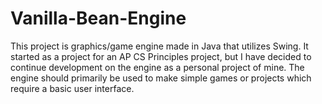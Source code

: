 # Vanilla-Bean-Engine
This project is graphics/game engine made in Java that utilizes Swing. It started as a project for an AP CS Principles project, but I have decided to continue development on the engine as a personal project of mine. The engine should primarily be used to make simple games or projects which require a basic user interface.
